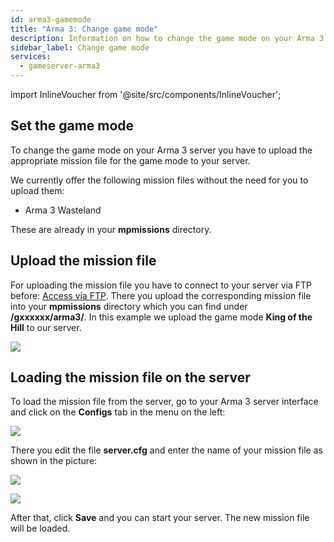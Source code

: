 ```yaml
---
id: arma3-gamemode
title: "Arma 3: Change game mode"
description: Information on how to change the game mode on your Arma 3 server from ZAP-Hosting - ZAP-Hosting.com documentation
sidebar_label: Change game mode
services:
  - gameserver-arma3
---
```


import InlineVoucher from '@site/src/components/InlineVoucher';

## Set the game mode

To change the game mode on your Arma 3 server you have to upload the appropriate mission file for the game mode to your server.

We currently offer the following mission files without the need for you to upload them:

- Arma 3 Wasteland

These are already in your **mpmissions** directory.

<InlineVoucher />

## Upload the mission file

For uploading the mission file you have to connect to your server via FTP before: [Access via FTP](gameserver-ftpaccess.md).
There you upload the corresponding mission file into your **mpmissions** directory which you can find under **/gxxxxxx/arma3/**.
In this example we upload the game mode **King of the Hill** to our server.

![](https://screensaver01.zap-hosting.com/index.php/s/rDS7DsEfQskZ9Y3/preview)


## Loading the mission file on the server

To load the mission file from the server, go to your Arma 3 server interface and click on the **Configs** tab in the menu on the left:

![](https://screensaver01.zap-hosting.com/index.php/s/dxDWHiFJy5e4qYq/preview)

There you edit the file **server.cfg** and enter the name of your mission file as shown in the picture: 

![](https://screensaver01.zap-hosting.com/index.php/s/7JQED8wC9WGBdYB/preview)

![](https://screensaver01.zap-hosting.com/index.php/s/7jtRK3YRD7wWiij/preview)

After that, click **Save** and you can start your server. The new mission file will be loaded.

<InlineVoucher />

